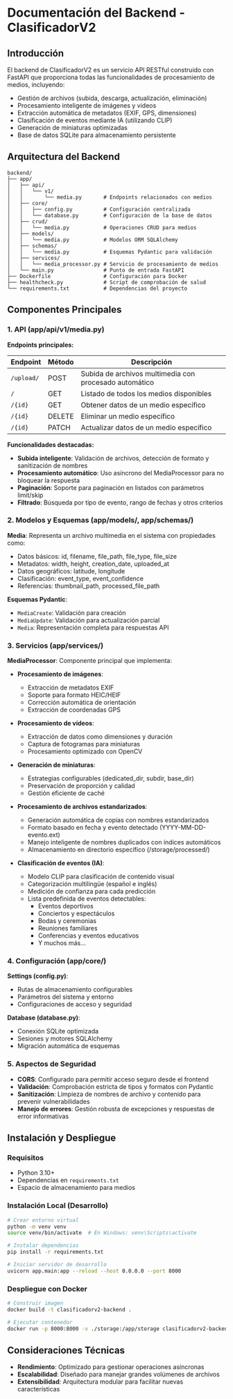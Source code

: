 # Documentación del Backend - ClasificadorV2

## Introducción

El backend de ClasificadorV2 es un servicio API RESTful construido con FastAPI que proporciona todas las funcionalidades de procesamiento de medios, incluyendo:
- Gestión de archivos (subida, descarga, actualización, eliminación)
- Procesamiento inteligente de imágenes y videos
- Extracción automática de metadatos (EXIF, GPS, dimensiones)
- Clasificación de eventos mediante IA (utilizando CLIP)
- Generación de miniaturas optimizadas
- Base de datos SQLite para almacenamiento persistente

## Arquitectura del Backend

```
backend/
├── app/
│   ├── api/
│   │   └── v1/
│   │       └── media.py       # Endpoints relacionados con medios
│   ├── core/
│   │   ├── config.py          # Configuración centralizada
│   │   └── database.py        # Configuración de la base de datos
│   ├── crud/
│   │   └── media.py           # Operaciones CRUD para medios
│   ├── models/
│   │   └── media.py           # Modelos ORM SQLAlchemy
│   ├── schemas/
│   │   └── media.py           # Esquemas Pydantic para validación
│   ├── services/
│   │   └── media_processor.py # Servicio de procesamiento de medios
│   └── main.py                # Punto de entrada FastAPI
├── Dockerfile                 # Configuración para Docker
├── healthcheck.py             # Script de comprobación de salud
└── requirements.txt           # Dependencias del proyecto
```

## Componentes Principales

### 1. API (app/api/v1/media.py)

**Endpoints principales:**

| Endpoint | Método | Descripción |
|----------|--------|-------------|
| `/upload/` | POST | Subida de archivos multimedia con procesado automático |
| `/` | GET | Listado de todos los medios disponibles |
| `/{id}` | GET | Obtener datos de un medio específico |
| `/{id}` | DELETE | Eliminar un medio específico |
| `/{id}` | PATCH | Actualizar datos de un medio específico |

**Funcionalidades destacadas:**

- **Subida inteligente**: Validación de archivos, detección de formato y sanitización de nombres
- **Procesamiento automático**: Uso asíncrono del MediaProcessor para no bloquear la respuesta
- **Paginación**: Soporte para paginación en listados con parámetros limit/skip
- **Filtrado**: Búsqueda por tipo de evento, rango de fechas y otros criterios

### 2. Modelos y Esquemas (app/models/, app/schemas/)

**Media**: Representa un archivo multimedia en el sistema con propiedades como:

- Datos básicos: id, filename, file_path, file_type, file_size
- Metadatos: width, height, creation_date, uploaded_at
- Datos geográficos: latitude, longitude
- Clasificación: event_type, event_confidence
- Referencias: thumbnail_path, processed_file_path

**Esquemas Pydantic**:
- `MediaCreate`: Validación para creación
- `MediaUpdate`: Validación para actualización parcial
- `Media`: Representación completa para respuestas API

### 3. Servicios (app/services/)

**MediaProcessor**: Componente principal que implementa:

- **Procesamiento de imágenes**:
  - Extracción de metadatos EXIF
  - Soporte para formato HEIC/HEIF
  - Corrección automática de orientación
  - Extracción de coordenadas GPS

- **Procesamiento de vídeos**:
  - Extracción de datos como dimensiones y duración
  - Captura de fotogramas para miniaturas
  - Procesamiento optimizado con OpenCV

- **Generación de miniaturas**:
  - Estrategias configurables (dedicated_dir, subdir, base_dir)
  - Preservación de proporción y calidad
  - Gestión eficiente de caché

- **Procesamiento de archivos estandarizados**:
  - Generación automática de copias con nombres estandarizados
  - Formato basado en fecha y evento detectado (YYYY-MM-DD-evento.ext)
  - Manejo inteligente de nombres duplicados con índices automáticos
  - Almacenamiento en directorio específico (/storage/processed/)

- **Clasificación de eventos (IA)**:
  - Modelo CLIP para clasificación de contenido visual
  - Categorización multilingüe (español e inglés)
  - Medición de confianza para cada predicción
  - Lista predefinida de eventos detectables:
    - Eventos deportivos
    - Conciertos y espectáculos
    - Bodas y ceremonias
    - Reuniones familiares
    - Conferencias y eventos educativos
    - Y muchos más...

### 4. Configuración (app/core/)

**Settings (config.py)**:
- Rutas de almacenamiento configurables
- Parámetros del sistema y entorno
- Configuraciones de acceso y seguridad

**Database (database.py)**:
- Conexión SQLite optimizada
- Sesiones y motores SQLAlchemy
- Migración automática de esquemas

### 5. Aspectos de Seguridad

- **CORS**: Configurado para permitir acceso seguro desde el frontend
- **Validación**: Comprobación estricta de tipos y formatos con Pydantic
- **Sanitización**: Limpieza de nombres de archivo y contenido para prevenir vulnerabilidades
- **Manejo de errores**: Gestión robusta de excepciones y respuestas de error informativas

## Instalación y Despliegue

### Requisitos

- Python 3.10+
- Dependencias en `requirements.txt`
- Espacio de almacenamiento para medios

### Instalación Local (Desarrollo)

```bash
# Crear entorno virtual
python -m venv venv
source venv/bin/activate  # En Windows: venv\Scripts\activate

# Instalar dependencias
pip install -r requirements.txt

# Iniciar servidor de desarrollo
uvicorn app.main:app --reload --host 0.0.0.0 --port 8000
```

### Despliegue con Docker

```bash
# Construir imagen
docker build -t clasificadorv2-backend .

# Ejecutar contenedor
docker run -p 8000:8000 -v ./storage:/app/storage clasificadorv2-backend
```

## Consideraciones Técnicas

- **Rendimiento**: Optimizado para gestionar operaciones asíncronas
- **Escalabilidad**: Diseñado para manejar grandes volúmenes de archivos
- **Extensibilidad**: Arquitectura modular para facilitar nuevas características
